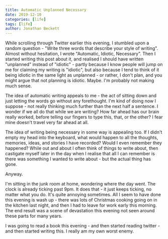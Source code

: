 ```yaml
---
title: Automatic Unplanned Necessary
date: 2019-12-10
categories: [life]
tags: [life]
author: Jonathan Beckett
---
```


While scrolling through Twitter earlier this evening, I stumbled upon a random question - "Write three words that describe your style of writing". Almost without hesitation, I wrote "Automatic, Idiotic, Necessary". Then I started writing this post about it, and realised I should have written "unplanned" instead of "idiotic" - partly because I know people will jump on me for claiming my writing is "idiotic", but also because I tend to think of it being idiotic in the same light as unplanned - or rather, I don't plan, and you might argue that not planning is idiotic. Maybe. I'm probably not making much sense.

The idea of automatic writing appeals to me - the act of sitting down and just letting the words go without any forethought. I'm kind of doing now I suppose - not really thinking much further than the next half a sentence. I wonder if we all do that while we are writing? How far ahead has our brain really worked, before telling our fingers to type this, that, or the other? I fear mine doesn't travel very far ahead at all.

The idea of writing being necessary in some way is appealing too. If I didn't empty my head into the keyboard, what would happen to all the thoughts, memories, ideas, and stories I have recorded? Would I even remember they happened? While out and about I often think of things to write about, then castigate myself later in the day when I realise that all I can remember is there was something I wanted to write about - but the actual thing has gone.

Anyway.

I'm sitting in the junk room at home, wondering where the day went. The clock is already ticking past 9pm. It does that - it just keeps ticking, no matter what you do. It's quite annoying sometimes. All I seem to have done this evening is wash up - there was lots of Christmas cooking going on in the kitchen last night, and then I had to leave for work early this morning. The end result was a scene of devastation this evening not seen around these parts for many years.

I was going to read a book this evening - and then started reading twitter - and then started writing this. I really am my own worst enemy.
